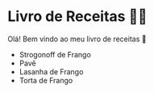 # Livro de Receitas :woman_cook:

Olá! Bem vindo ao meu livro de receitas :wave:

- Strogonoff de Frango
- Pavê
- Lasanha de Frango
- Torta de Frango
